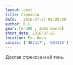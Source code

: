 ```yaml
---
layout: post
title: Стрекоза
date:   2016-07-27 00:00:00
author: К.С.
gear: [E-300 , 35mm macro]
shoot_date: 2016-07-25
location: Ёль-база
colors: ['482a17', '664126']
---
```


Дохлая стрекоза и её тень.
